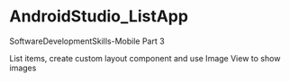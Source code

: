 # AndroidStudio_ListApp

SoftwareDevelopmentSkills-Mobile Part 3

List items, create custom layout component and use Image View to show images
